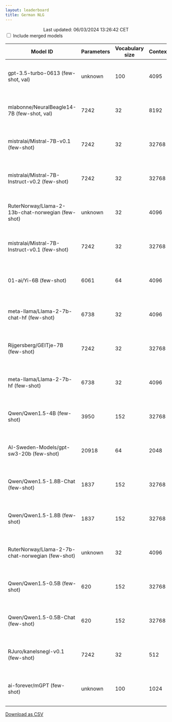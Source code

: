 ```yaml
---
layout: leaderboard
title: German NLG
---
```


<center>Last updated: 06/03/2024 13:26:42 CET</center>

<div class="blocked centered">
  <input type="checkbox" id="merged-models-checkbox">
  <label for="merged-models-checkbox">Include merged models</label>
</div>

<div class="blocked table-wrapper centered">
<table id="german-nlg-test" class="sortable fixed centered small-font">
 <thead>
  <tr>
   <th><span data-toggle="tooltip" data-placement="bottom" data-container="body" title="Hugging Face Hub Model ID">Model ID</span></th>
   <th><span data-toggle="tooltip" data-placement="bottom" data-container="body" title="Number of parameters in the model, in millions">Parameters</span></th>
   <th><span data-toggle="tooltip" data-placement="bottom" data-container="body" title="Number of unique tokens that the model has been trained on, in thousands">Vocabulary size</span></th>
   <th><span data-toggle="tooltip" data-placement="bottom" data-container="body" title="The maximum amount of tokens the model can process">Context</span></th>
   <th><span data-toggle="tooltip" data-placement="bottom" data-container="body" title="Number of tokens processed per second / Number of tokens processed in small documents per second">Speed</span></th>

   <th id="rank-col"><span data-toggle="tooltip" data-placement="bottom" data-container="body" title="ScandEval rank, computed as 1 + the average number of standard deviations from the best model">Rank</span></th>
    
   <th><span data-toggle="tooltip" data-placement="bottom" data-container="body" title="German named entity recognition - Micro-average F1-score without MISC tags / Micro-average F1-score with MISC tags">GermEval</span></th>
   <th><span data-toggle="tooltip" data-placement="bottom" data-container="body" title="German sentiment classification - Matthews Correlation Coefficient / Macro-average F1-score">SB10k</span></th>
   <th><span data-toggle="tooltip" data-placement="bottom" data-container="body" title="German linguistic acceptability - Matthews Correlation Coefficient / Macro-average F1-score">ScaLA-de</span></th>
   <th><span data-toggle="tooltip" data-placement="bottom" data-container="body" title="German question answering - Exact Match / F1-score">GermanQuAD</span></th>
   <th><span data-toggle="tooltip" data-placement="bottom" data-container="body" title="German summarization - BERTScore / ROUGE-L">MLSum</span></th>
   <th><span data-toggle="tooltip" data-placement="bottom" data-container="body" title="German knowledge - Matthews Correlation Coefficient / Accuracy">MMLU-de</span></th>
   <th><span data-toggle="tooltip" data-placement="bottom" data-container="body" title="German common sense reasoning - Matthews Correlation Coefficient / Accuracy">HellaSwag-de</span></th>
  </tr>
 </thead>
 <tbody>
  <tr class="not-merged-model">
   <td>gpt-3.5-turbo-0613 (few-shot, val)</td> <!-- Model ID -->
   <td class="num_model_parameters">unknown</td> <!-- Number of trainable parameters -->
   <td class="vocabulary_size">100</td> <!-- Size of the model's vocabulary -->
   <td class="max_sequence_length">4095</td> <!-- Maximum sequence length of the model-->
   <td class="speed">1,344 ± 455 / 4,023 ± 590</td> <!-- Model inference speed -->
   <td class="rank">1.10</td> <!-- ScandEval rank -->
   <td class="de ner">61.50 ± 2.96 / 46.22 ± 3.41</td> <!-- GermEval -->
   <td class="de sent">55.50 ± 2.58 / 68.96 ± 2.00</td> <!-- SB10k -->
   <td class="de la">38.96 ± 4.39 / 68.89 ± 2.54</td> <!-- ScaLA-de -->
   <td class="de qa">30.20 ± 1.59 / 56.58 ± 1.78</td> <!-- GermanQuAD -->
   <td class="de summ">64.90 ± 0.22 / 15.99 ± 0.32</td> <!-- MLSum -->
   <td class="de know">35.39 ± 3.89 / 51.41 ± 2.98</td> <!-- MMLU-de -->
   <td class="de reason">56.88 ± 2.50 / 66.76 ± 2.02</td> <!-- HellaSwag-de -->
  </tr>
  <tr class="merged-model">
   <td>mlabonne/NeuralBeagle14-7B (few-shot, val)</td> <!-- Model ID -->
   <td class="num_model_parameters">7242</td> <!-- Number of trainable parameters -->
   <td class="vocabulary_size">32</td> <!-- Size of the model's vocabulary -->
   <td class="max_sequence_length">8192</td> <!-- Maximum sequence length of the model-->
   <td class="speed">2,549 ± 472 / 784 ± 245</td> <!-- Model inference speed -->
   <td class="rank">1.28</td> <!-- ScandEval rank -->
   <td class="de ner">64.81 ± 3.03 / 53.01 ± 3.41</td> <!-- GermEval -->
   <td class="de sent">59.60 ± 2.81 / 72.42 ± 1.83</td> <!-- SB10k -->
   <td class="de la">27.06 ± 4.53 / 63.33 ± 2.30</td> <!-- ScaLA-de -->
   <td class="de qa">25.22 ± 3.76 / 60.93 ± 2.96</td> <!-- GermanQuAD -->
   <td class="de summ">67.31 ± 1.05 / 24.72 ± 2.95</td> <!-- MLSum -->
   <td class="de know">35.84 ± 2.16 / 51.64 ± 1.56</td> <!-- MMLU-de -->
   <td class="de reason">49.13 ± 2.71 / 61.68 ± 2.03</td> <!-- HellaSwag-de -->
  </tr>
  <tr class="not-merged-model">
   <td>mistralai/Mistral-7B-v0.1 (few-shot)</td> <!-- Model ID -->
   <td class="num_model_parameters">7242</td> <!-- Number of trainable parameters -->
   <td class="vocabulary_size">32</td> <!-- Size of the model's vocabulary -->
   <td class="max_sequence_length">32768</td> <!-- Maximum sequence length of the model-->
   <td class="speed">2,657 ± 524 / 880 ± 278</td> <!-- Model inference speed -->
   <td class="rank">1.60</td> <!-- ScandEval rank -->
   <td class="de ner">55.37 ± 1.32 / 44.65 ± 2.48</td> <!-- GermEval -->
   <td class="de sent">54.27 ± 1.71 / 68.13 ± 1.16</td> <!-- SB10k -->
   <td class="de la">23.12 ± 4.07 / 57.81 ± 3.70</td> <!-- ScaLA-de -->
   <td class="de qa">22.94 ± 3.05 / 47.19 ± 4.45</td> <!-- GermanQuAD -->
   <td class="de summ">68.24 ± 0.70 / 25.71 ± 1.33</td> <!-- MLSum -->
   <td class="de know">35.63 ± 1.12 / 51.69 ± 0.85</td> <!-- MMLU-de -->
   <td class="de reason">26.40 ± 1.86 / 43.98 ± 1.58</td> <!-- HellaSwag-de -->
  </tr>
  <tr class="not-merged-model">
   <td>mistralai/Mistral-7B-Instruct-v0.2 (few-shot)</td> <!-- Model ID -->
   <td class="num_model_parameters">7242</td> <!-- Number of trainable parameters -->
   <td class="vocabulary_size">32</td> <!-- Size of the model's vocabulary -->
   <td class="max_sequence_length">32768</td> <!-- Maximum sequence length of the model-->
   <td class="speed">2,538 ± 415 / 821 ± 253</td> <!-- Model inference speed -->
   <td class="rank">1.73</td> <!-- ScandEval rank -->
   <td class="de ner">55.15 ± 1.17 / 41.83 ± 1.49</td> <!-- GermEval -->
   <td class="de sent">47.85 ± 2.29 / 65.02 ± 1.69</td> <!-- SB10k -->
   <td class="de la">24.29 ± 2.18 / 60.90 ± 1.65</td> <!-- ScaLA-de -->
   <td class="de qa">23.98 ± 2.16 / 57.70 ± 1.94</td> <!-- GermanQuAD -->
   <td class="de summ">67.53 ± 0.69 / 22.65 ± 1.71</td> <!-- MLSum -->
   <td class="de know">25.96 ± 1.60 / 44.05 ± 1.25</td> <!-- MMLU-de -->
   <td class="de reason">31.06 ± 1.24 / 47.46 ± 0.90</td> <!-- HellaSwag-de -->
  </tr>
  <tr class="not-merged-model">
   <td>RuterNorway/Llama-2-13b-chat-norwegian (few-shot)</td> <!-- Model ID -->
   <td class="num_model_parameters">unknown</td> <!-- Number of trainable parameters -->
   <td class="vocabulary_size">32</td> <!-- Size of the model's vocabulary -->
   <td class="max_sequence_length">4096</td> <!-- Maximum sequence length of the model-->
   <td class="speed">7,778 ± 1,755 / 1,703 ± 552</td> <!-- Model inference speed -->
   <td class="rank">1.77</td> <!-- ScandEval rank -->
   <td class="de ner">56.71 ± 1.34 / 47.69 ± 2.04</td> <!-- GermEval -->
   <td class="de sent">49.77 ± 2.03 / 62.42 ± 3.31</td> <!-- SB10k -->
   <td class="de la">19.92 ± 3.22 / 52.83 ± 5.45</td> <!-- ScaLA-de -->
   <td class="de qa">27.87 ± 2.01 / 57.64 ± 2.05</td> <!-- GermanQuAD -->
   <td class="de summ">66.93 ± 0.93 / 24.06 ± 2.22</td> <!-- MLSum -->
   <td class="de know">26.02 ± 1.00 / 44.42 ± 0.74</td> <!-- MMLU-de -->
   <td class="de reason">24.88 ± 1.44 / 43.25 ± 1.25</td> <!-- HellaSwag-de -->
  </tr>
  <tr class="not-merged-model">
   <td>mistralai/Mistral-7B-Instruct-v0.1 (few-shot)</td> <!-- Model ID -->
   <td class="num_model_parameters">7242</td> <!-- Number of trainable parameters -->
   <td class="vocabulary_size">32</td> <!-- Size of the model's vocabulary -->
   <td class="max_sequence_length">32768</td> <!-- Maximum sequence length of the model-->
   <td class="speed">5,443 ± 1,273 / 1,144 ± 364</td> <!-- Model inference speed -->
   <td class="rank">1.82</td> <!-- ScandEval rank -->
   <td class="de ner">51.79 ± 0.92 / 36.09 ± 1.73</td> <!-- GermEval -->
   <td class="de sent">47.27 ± 3.06 / 63.50 ± 2.88</td> <!-- SB10k -->
   <td class="de la">22.15 ± 1.83 / 56.64 ± 4.04</td> <!-- ScaLA-de -->
   <td class="de qa">24.30 ± 3.79 / 54.51 ± 4.48</td> <!-- GermanQuAD -->
   <td class="de summ">67.78 ± 1.09 / 25.93 ± 2.95</td> <!-- MLSum -->
   <td class="de know">26.88 ± 0.94 / 44.64 ± 0.79</td> <!-- MMLU-de -->
   <td class="de reason">20.34 ± 1.39 / 39.65 ± 0.94</td> <!-- HellaSwag-de -->
  </tr>
  <tr class="not-merged-model">
   <td>01-ai/Yi-6B (few-shot)</td> <!-- Model ID -->
   <td class="num_model_parameters">6061</td> <!-- Number of trainable parameters -->
   <td class="vocabulary_size">64</td> <!-- Size of the model's vocabulary -->
   <td class="max_sequence_length">4096</td> <!-- Maximum sequence length of the model-->
   <td class="speed">2,786 ± 532 / 784 ± 250</td> <!-- Model inference speed -->
   <td class="rank">1.92</td> <!-- ScandEval rank -->
   <td class="de ner">44.97 ± 1.75 / 35.79 ± 1.66</td> <!-- GermEval -->
   <td class="de sent">53.14 ± 2.67 / 67.89 ± 2.15</td> <!-- SB10k -->
   <td class="de la">7.64 ± 2.47 / 37.95 ± 2.67</td> <!-- ScaLA-de -->
   <td class="de qa">30.12 ± 1.55 / 57.17 ± 2.38</td> <!-- GermanQuAD -->
   <td class="de summ">66.27 ± 1.20 / 22.97 ± 2.48</td> <!-- MLSum -->
   <td class="de know">29.80 ± 0.81 / 47.29 ± 0.57</td> <!-- MMLU-de -->
   <td class="de reason">22.91 ± 1.13 / 41.18 ± 1.10</td> <!-- HellaSwag-de -->
  </tr>
  <tr class="not-merged-model">
   <td>meta-llama/Llama-2-7b-chat-hf (few-shot)</td> <!-- Model ID -->
   <td class="num_model_parameters">6738</td> <!-- Number of trainable parameters -->
   <td class="vocabulary_size">32</td> <!-- Size of the model's vocabulary -->
   <td class="max_sequence_length">4096</td> <!-- Maximum sequence length of the model-->
   <td class="speed">2,643 ± 455 / 800 ± 247</td> <!-- Model inference speed -->
   <td class="rank">2.07</td> <!-- ScandEval rank -->
   <td class="de ner">50.00 ± 1.33 / 38.45 ± 1.68</td> <!-- GermEval -->
   <td class="de sent">46.54 ± 2.92 / 63.66 ± 2.14</td> <!-- SB10k -->
   <td class="de la">15.30 ± 1.79 / 55.12 ± 1.92</td> <!-- ScaLA-de -->
   <td class="de qa">25.57 ± 3.57 / 56.05 ± 3.74</td> <!-- GermanQuAD -->
   <td class="de summ">67.62 ± 0.90 / 23.53 ± 2.44</td> <!-- MLSum -->
   <td class="de know">20.13 ± 1.16 / 39.49 ± 1.04</td> <!-- MMLU-de -->
   <td class="de reason">13.92 ± 1.52 / 34.03 ± 1.27</td> <!-- HellaSwag-de -->
  </tr>
  <tr class="not-merged-model">
   <td>Rijgersberg/GEITje-7B (few-shot)</td> <!-- Model ID -->
   <td class="num_model_parameters">7242</td> <!-- Number of trainable parameters -->
   <td class="vocabulary_size">32</td> <!-- Size of the model's vocabulary -->
   <td class="max_sequence_length">32768</td> <!-- Maximum sequence length of the model-->
   <td class="speed">10,401 ± 2,529 / 2,123 ± 690</td> <!-- Model inference speed -->
   <td class="rank">2.24</td> <!-- ScandEval rank -->
   <td class="de ner">39.09 ± 2.92 / 31.71 ± 2.34</td> <!-- GermEval -->
   <td class="de sent">47.83 ± 2.81 / 60.24 ± 3.30</td> <!-- SB10k -->
   <td class="de la">10.31 ± 2.60 / 46.65 ± 4.50</td> <!-- ScaLA-de -->
   <td class="de qa">26.13 ± 3.79 / 53.13 ± 4.50</td> <!-- GermanQuAD -->
   <td class="de summ">66.72 ± 1.03 / 23.80 ± 2.02</td> <!-- MLSum -->
   <td class="de know">19.03 ± 1.31 / 36.85 ± 1.79</td> <!-- MMLU-de -->
   <td class="de reason">10.10 ± 1.81 / 30.36 ± 1.81</td> <!-- HellaSwag-de -->
  </tr>
  <tr class="not-merged-model">
   <td>meta-llama/Llama-2-7b-hf (few-shot)</td> <!-- Model ID -->
   <td class="num_model_parameters">6738</td> <!-- Number of trainable parameters -->
   <td class="vocabulary_size">32</td> <!-- Size of the model's vocabulary -->
   <td class="max_sequence_length">4096</td> <!-- Maximum sequence length of the model-->
   <td class="speed">2,648 ± 467 / 799 ± 250</td> <!-- Model inference speed -->
   <td class="rank">2.27</td> <!-- ScandEval rank -->
   <td class="de ner">41.88 ± 1.87 / 31.88 ± 1.77</td> <!-- GermEval -->
   <td class="de sent">50.17 ± 2.52 / 65.78 ± 1.89</td> <!-- SB10k -->
   <td class="de la">15.82 ± 2.45 / 53.27 ± 4.50</td> <!-- ScaLA-de -->
   <td class="de qa">18.35 ± 2.70 / 39.71 ± 4.79</td> <!-- GermanQuAD -->
   <td class="de summ">68.67 ± 0.97 / 26.95 ± 1.81</td> <!-- MLSum -->
   <td class="de know">18.43 ± 1.34 / 38.16 ± 1.18</td> <!-- MMLU-de -->
   <td class="de reason">8.37 ± 1.83 / 30.00 ± 1.48</td> <!-- HellaSwag-de -->
  </tr>
  <tr class="not-merged-model">
   <td>Qwen/Qwen1.5-4B (few-shot)</td> <!-- Model ID -->
   <td class="num_model_parameters">3950</td> <!-- Number of trainable parameters -->
   <td class="vocabulary_size">152</td> <!-- Size of the model's vocabulary -->
   <td class="max_sequence_length">32768</td> <!-- Maximum sequence length of the model-->
   <td class="speed">3,248 ± 739 / 761 ± 252</td> <!-- Model inference speed -->
   <td class="rank">2.54</td> <!-- ScandEval rank -->
   <td class="de ner">0.19 ± 0.23 / 0.18 ± 0.23</td> <!-- GermEval -->
   <td class="de sent">39.91 ± 3.29 / 53.66 ± 3.20</td> <!-- SB10k -->
   <td class="de la">3.27 ± 2.51 / 34.30 ± 1.29</td> <!-- ScaLA-de -->
   <td class="de qa">27.55 ± 3.12 / 57.60 ± 3.34</td> <!-- GermanQuAD -->
   <td class="de summ">65.88 ± 1.25 / 21.37 ± 1.87</td> <!-- MLSum -->
   <td class="de know">21.32 ± 1.14 / 40.66 ± 0.96</td> <!-- MMLU-de -->
   <td class="de reason">21.35 ± 0.89 / 40.77 ± 0.65</td> <!-- HellaSwag-de -->
  </tr>
  <tr class="not-merged-model">
   <td>AI-Sweden-Models/gpt-sw3-20b (few-shot)</td> <!-- Model ID -->
   <td class="num_model_parameters">20918</td> <!-- Number of trainable parameters -->
   <td class="vocabulary_size">64</td> <!-- Size of the model's vocabulary -->
   <td class="max_sequence_length">2048</td> <!-- Maximum sequence length of the model-->
   <td class="speed">4,880 ± 1,052 / 1,181 ± 380</td> <!-- Model inference speed -->
   <td class="rank">2.92</td> <!-- ScandEval rank -->
   <td class="de ner">35.78 ± 2.37 / 26.98 ± 1.75</td> <!-- GermEval -->
   <td class="de sent">34.13 ± 7.00 / 46.96 ± 8.23</td> <!-- SB10k -->
   <td class="de la">2.18 ± 1.60 / 38.27 ± 3.59</td> <!-- ScaLA-de -->
   <td class="de qa">17.99 ± 4.02 / 38.26 ± 5.37</td> <!-- GermanQuAD -->
   <td class="de summ">62.21 ± 0.48 / 18.52 ± 0.80</td> <!-- MLSum -->
   <td class="de know">3.58 ± 1.15 / 27.49 ± 0.72</td> <!-- MMLU-de -->
   <td class="de reason">0.56 ± 1.62 / 24.97 ± 1.14</td> <!-- HellaSwag-de -->
  </tr>
  <tr class="not-merged-model">
   <td>Qwen/Qwen1.5-1.8B-Chat (few-shot)</td> <!-- Model ID -->
   <td class="num_model_parameters">1837</td> <!-- Number of trainable parameters -->
   <td class="vocabulary_size">152</td> <!-- Size of the model's vocabulary -->
   <td class="max_sequence_length">32768</td> <!-- Maximum sequence length of the model-->
   <td class="speed">8,304 ± 1,846 / 1,933 ± 617</td> <!-- Model inference speed -->
   <td class="rank">2.92</td> <!-- ScandEval rank -->
   <td class="de ner">1.45 ± 0.53 / 1.42 ± 0.50</td> <!-- GermEval -->
   <td class="de sent">36.21 ± 3.42 / 54.82 ± 3.32</td> <!-- SB10k -->
   <td class="de la">3.12 ± 1.42 / 46.21 ± 2.93</td> <!-- ScaLA-de -->
   <td class="de qa">16.36 ± 3.23 / 41.95 ± 4.35</td> <!-- GermanQuAD -->
   <td class="de summ">61.50 ± 1.63 / 12.63 ± 1.39</td> <!-- MLSum -->
   <td class="de know">13.44 ± 1.22 / 34.26 ± 0.98</td> <!-- MMLU-de -->
   <td class="de reason">8.31 ± 1.08 / 31.05 ± 0.84</td> <!-- HellaSwag-de -->
  </tr>
  <tr class="not-merged-model">
   <td>Qwen/Qwen1.5-1.8B (few-shot)</td> <!-- Model ID -->
   <td class="num_model_parameters">1837</td> <!-- Number of trainable parameters -->
   <td class="vocabulary_size">152</td> <!-- Size of the model's vocabulary -->
   <td class="max_sequence_length">32768</td> <!-- Maximum sequence length of the model-->
   <td class="speed">5,666 ± 1,328 / 1,256 ± 408</td> <!-- Model inference speed -->
   <td class="rank">2.96</td> <!-- ScandEval rank -->
   <td class="de ner">0.03 ± 0.05 / 0.04 ± 0.04</td> <!-- GermEval -->
   <td class="de sent">38.30 ± 2.90 / 56.94 ± 2.83</td> <!-- SB10k -->
   <td class="de la">0.39 ± 1.17 / 33.47 ± 0.34</td> <!-- ScaLA-de -->
   <td class="de qa">16.67 ± 3.02 / 41.61 ± 3.00</td> <!-- GermanQuAD -->
   <td class="de summ">61.74 ± 1.58 / 14.71 ± 1.12</td> <!-- MLSum -->
   <td class="de know">13.65 ± 1.17 / 33.35 ± 0.91</td> <!-- MMLU-de -->
   <td class="de reason">8.86 ± 0.99 / 30.21 ± 0.77</td> <!-- HellaSwag-de -->
  </tr>
  <tr class="not-merged-model">
   <td>RuterNorway/Llama-2-7b-chat-norwegian (few-shot)</td> <!-- Model ID -->
   <td class="num_model_parameters">unknown</td> <!-- Number of trainable parameters -->
   <td class="vocabulary_size">32</td> <!-- Size of the model's vocabulary -->
   <td class="max_sequence_length">4096</td> <!-- Maximum sequence length of the model-->
   <td class="speed">10,890 ± 2,686 / 2,186 ± 750</td> <!-- Model inference speed -->
   <td class="rank">3.11</td> <!-- ScandEval rank -->
   <td class="de ner">27.22 ± 1.38 / 24.48 ± 1.76</td> <!-- GermEval -->
   <td class="de sent">33.54 ± 5.12 / 49.63 ± 5.78</td> <!-- SB10k -->
   <td class="de la">0.45 ± 0.91 / 35.24 ± 3.71</td> <!-- ScaLA-de -->
   <td class="de qa">20.40 ± 3.28 / 45.47 ± 3.32</td> <!-- GermanQuAD -->
   <td class="de summ">62.18 ± 0.62 / 16.27 ± 1.10</td> <!-- MLSum -->
   <td class="de know">-0.10 ± 0.93 / 25.16 ± 1.17</td> <!-- MMLU-de -->
   <td class="de reason">-1.00 ± 1.03 / 24.94 ± 1.00</td> <!-- HellaSwag-de -->
  </tr>
  <tr class="not-merged-model">
   <td>Qwen/Qwen1.5-0.5B (few-shot)</td> <!-- Model ID -->
   <td class="num_model_parameters">620</td> <!-- Number of trainable parameters -->
   <td class="vocabulary_size">152</td> <!-- Size of the model's vocabulary -->
   <td class="max_sequence_length">32768</td> <!-- Maximum sequence length of the model-->
   <td class="speed">11,371 ± 2,924 / 2,122 ± 692</td> <!-- Model inference speed -->
   <td class="rank">3.46</td> <!-- ScandEval rank -->
   <td class="de ner">5.85 ± 1.31 / 5.47 ± 1.00</td> <!-- GermEval -->
   <td class="de sent">10.64 ± 5.31 / 26.79 ± 4.73</td> <!-- SB10k -->
   <td class="de la">0.33 ± 1.20 / 35.20 ± 2.45</td> <!-- ScaLA-de -->
   <td class="de qa">11.81 ± 2.10 / 27.38 ± 2.49</td> <!-- GermanQuAD -->
   <td class="de summ">59.71 ± 2.14 / 12.23 ± 1.08</td> <!-- MLSum -->
   <td class="de know">6.34 ± 1.10 / 29.19 ± 0.75</td> <!-- MMLU-de -->
   <td class="de reason">2.94 ± 0.65 / 27.16 ± 0.61</td> <!-- HellaSwag-de -->
  </tr>
  <tr class="not-merged-model">
   <td>Qwen/Qwen1.5-0.5B-Chat (few-shot)</td> <!-- Model ID -->
   <td class="num_model_parameters">620</td> <!-- Number of trainable parameters -->
   <td class="vocabulary_size">152</td> <!-- Size of the model's vocabulary -->
   <td class="max_sequence_length">32768</td> <!-- Maximum sequence length of the model-->
   <td class="speed">11,740 ± 3,000 / 2,209 ± 721</td> <!-- Model inference speed -->
   <td class="rank">3.47</td> <!-- ScandEval rank -->
   <td class="de ner">3.95 ± 1.07 / 3.57 ± 0.98</td> <!-- GermEval -->
   <td class="de sent">9.31 ± 2.97 / 21.50 ± 2.70</td> <!-- SB10k -->
   <td class="de la">1.11 ± 1.69 / 37.88 ± 4.05</td> <!-- ScaLA-de -->
   <td class="de qa">13.61 ± 1.64 / 29.08 ± 1.96</td> <!-- GermanQuAD -->
   <td class="de summ">56.42 ± 7.60 / 11.67 ± 1.74</td> <!-- MLSum -->
   <td class="de know">2.75 ± 0.91 / 27.17 ± 0.72</td> <!-- MMLU-de -->
   <td class="de reason">3.41 ± 1.30 / 27.45 ± 0.79</td> <!-- HellaSwag-de -->
  </tr>
  <tr class="not-merged-model">
   <td>RJuro/kanelsnegl-v0.1 (few-shot)</td> <!-- Model ID -->
   <td class="num_model_parameters">7242</td> <!-- Number of trainable parameters -->
   <td class="vocabulary_size">32</td> <!-- Size of the model's vocabulary -->
   <td class="max_sequence_length">512</td> <!-- Maximum sequence length of the model-->
   <td class="speed">9,757 ± 2,047 / 2,200 ± 705</td> <!-- Model inference speed -->
   <td class="rank">3.88</td> <!-- ScandEval rank -->
   <td class="de ner">0.00 ± 0.00 / 0.00 ± 0.00</td> <!-- GermEval -->
   <td class="de sent">0.00 ± 0.00 / 17.05 ± 0.35</td> <!-- SB10k -->
   <td class="de la">0.00 ± 0.00 / 33.34 ± 0.31</td> <!-- ScaLA-de -->
   <td class="de qa">0.00 ± 0.00 / 14.60 ± 0.67</td> <!-- GermanQuAD -->
   <td class="de summ">59.43 ± 0.04 / 10.87 ± 0.07</td> <!-- MLSum -->
   <td class="de know">1.16 ± 0.57 / 22.46 ± 0.56</td> <!-- MMLU-de -->
   <td class="de reason">0.31 ± 0.50 / 24.18 ± 0.53</td> <!-- HellaSwag-de -->
  </tr>
  <tr class="not-merged-model">
   <td>ai-forever/mGPT (few-shot)</td> <!-- Model ID -->
   <td class="num_model_parameters">unknown</td> <!-- Number of trainable parameters -->
   <td class="vocabulary_size">100</td> <!-- Size of the model's vocabulary -->
   <td class="max_sequence_length">1024</td> <!-- Maximum sequence length of the model-->
   <td class="speed">13,551 ± 4,259 / 2,563 ± 838</td> <!-- Model inference speed -->
   <td class="rank">4.40</td> <!-- ScandEval rank -->
   <td class="de ner">0.30 ± 0.60 / 0.26 ± 0.50</td> <!-- GermEval -->
   <td class="de sent">0.29 ± 1.28 / 17.22 ± 1.25</td> <!-- SB10k -->
   <td class="de la">-0.11 ± 1.16 / 36.65 ± 3.98</td> <!-- ScaLA-de -->
   <td class="de qa">0.00 ± 0.00 / 1.54 ± 0.12</td> <!-- GermanQuAD -->
   <td class="de summ">29.53 ± 0.57 / 1.46 ± 0.22</td> <!-- MLSum -->
   <td class="de know">-0.60 ± 1.00 / 22.86 ± 0.47</td> <!-- MMLU-de -->
   <td class="de reason">0.61 ± 1.22 / 24.32 ± 0.63</td> <!-- HellaSwag-de -->
  </tr>
 </tbody>
</table>
</div>

<div class="end-note">
  <a href="https://scandeval.com/german-nlg-test.csv" target="_blank">Download as CSV</a>
</div>
